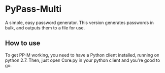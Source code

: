 # PyPass-Multi
A simple, easy password generator. This version generates passwords in bulk, and outputs them to a file for use. 

## How to use
To get PP-M working, you need to have a Python client installed, running on python 2.7. Then, just open Core.py in your python client and you're good to go.
